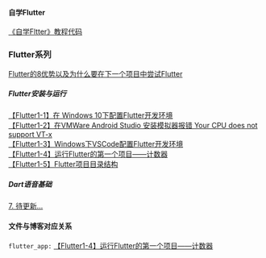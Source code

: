 #### **自学Flutter**



[《自学Fltter》教程代码](http://fulade.me/categories/Flutter/)  


### **Flutter系列**
[Flutter的8优势以及为什么要在下一个项目中尝试Flutter](http://fulade.me/2020/10/04/why-flutter-1-1/)
##### **Flutter安装与运行**
[【Flutter1-1】在 Windows 10下配置Flutter开发环境](http://fulade.me/2020/09/28/windows-install-flutter/)  
[【Flutter1-2】在VMWare Android Studio 安装模拟器报错 Your CPU does not support VT-x](http://fulade.me/2020/10/08/not-support-vt-x/)  
[【Flutter1-3】Windows下VSCode配置Flutter开发环境](http://fulade.me/2020/10/11/windows-vscode-flutter-1-4/)  
[【Flutter1-4】运行Flutter的第一个项目——计数器](http://fulade.me/2020/10/25/flutter-hello-word-1-5/)  
[【Flutter1-5】Flutter项目目录结构](http://fulade.me/2020/10/25/flutter-project-files-1-6/)  
##### **Dart语音基础**
[7. 待更新...]()








#### **文件与博客对应关系**
`flutter_app:` [【Flutter1-4】运行Flutter的第一个项目——计数器](http://fulade.me/2020/10/25/flutter-hello-word-1-5/)